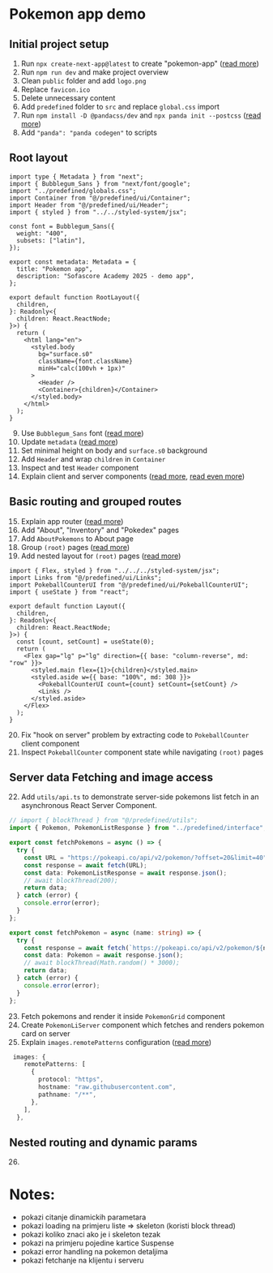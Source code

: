 # Pokemon app demo

## Initial project setup

1. Run `npx create-next-app@latest` to create "pokemon-app" ([read more](https://nextjs.org/docs/app/getting-started/installation))
2. Run `npm run dev` and make project overview
3. Clean `public` folder and add `logo.png`
4. Replace `favicon.ico`
5. Delete unnecessary content
6. Add `predefined` folder to `src` and replace `global.css` import
7. Run `npm install -D @pandacss/dev` and `npx panda init --postcss` ([read more](https://panda-css.com/docs/installation/nextjs#install-panda-css))
8. Add `"panda": "panda codegen"` to scripts

## Root layout

```tsx
import type { Metadata } from "next";
import { Bubblegum_Sans } from "next/font/google";
import "../predefined/globals.css";
import Container from "@/predefined/ui/Container";
import Header from "@/predefined/ui/Header";
import { styled } from "../../styled-system/jsx";

const font = Bubblegum_Sans({
  weight: "400",
  subsets: ["latin"],
});

export const metadata: Metadata = {
  title: "Pokemon app",
  description: "Sofascore Academy 2025 - demo app",
};

export default function RootLayout({
  children,
}: Readonly<{
  children: React.ReactNode;
}>) {
  return (
    <html lang="en">
      <styled.body
        bg="surface.s0"
        className={font.className}
        minH="calc(100vh + 1px)"
      >
        <Header />
        <Container>{children}</Container>
      </styled.body>
    </html>
  );
}
```

9. Use `Bubblegum_Sans` font ([read more](https://nextjs.org/docs/pages/building-your-application/optimizing/fonts))
10. Update `metadata` ([read more](https://nextjs.org/docs/app/building-your-application/optimizing/metadata))
11. Set minimal height on body and `surface.s0` background
12. Add `Header` and wrap `children` in `Container`
13. Inspect and test `Header` component
14. Explain client and server components ([read more](https://nextjs.org/learn/react-foundations/server-and-client-components), [read even more](https://nextjs.org/docs/app/building-your-application/rendering))

## Basic routing and grouped routes

15. Explain app router ([read more](https://nextjs.org/docs/app/building-your-application/routing))
16. Add "About", "Inventory" and "Pokedex" pages
17. Add `AboutPokemons` to About page
18. Group `(root)` pages ([read more](https://nextjs.org/docs/app/building-your-application/routing/route-groups))
19. Add nested layout for `(root)` pages ([read more](https://nextjs.org/docs/app/getting-started/layouts-and-pages))

```tsx
import { Flex, styled } from "../../../styled-system/jsx";
import Links from "@/predefined/ui/Links";
import PokeballCounterUI from "@/predefined/ui/PokeballCounterUI";
import { useState } from "react";

export default function Layout({
  children,
}: Readonly<{
  children: React.ReactNode;
}>) {
  const [count, setCount] = useState(0);
  return (
    <Flex gap="lg" p="lg" direction={{ base: "column-reverse", md: "row" }}>
      <styled.main flex={1}>{children}</styled.main>
      <styled.aside w={{ base: "100%", md: 308 }}>
        <PokeballCounterUI count={count} setCount={setCount} />
        <Links />
      </styled.aside>
    </Flex>
  );
}
```

20. Fix "hook on server" problem by extracting code to `PokeballCounter` client component
21. Inspect `PokeballCounter` component state while navigating `(root)` pages

## Server data Fetching and image access

22. Add `utils/api.ts` to demonstrate server-side pokemons list fetch in an asynchronous React Server Component.

```ts
// import { blockThread } from "@/predefined/utils";
import { Pokemon, PokemonListResponse } from "../predefined/interface";

export const fetchPokemons = async () => {
  try {
    const URL = "https://pokeapi.co/api/v2/pokemon/?offset=20&limit=40";
    const response = await fetch(URL);
    const data: PokemonListResponse = await response.json();
    // await blockThread(200);
    return data;
  } catch (error) {
    console.error(error);
  }
};

export const fetchPokemon = async (name: string) => {
  try {
    const response = await fetch(`https://pokeapi.co/api/v2/pokemon/${name}`);
    const data: Pokemon = await response.json();
    // await blockThread(Math.random() * 3000);
    return data;
  } catch (error) {
    console.error(error);
  }
};
```

23. Fetch pokemons and render it inside `PokemonGrid` component
24. Create `PokemonLiServer` component which fetches and renders pokemon card on server
25. Explain `images.remotePatterns` configuration ([read more](https://nextjs.org/docs/pages/building-your-application/optimizing/images))

```ts
 images: {
    remotePatterns: [
      {
        protocol: "https",
        hostname: "raw.githubusercontent.com",
        pathname: "/**",
      },
    ],
  },
```

## Nested routing and dynamic params

26.

# Notes:

- pokazi citanje dinamickih parametara
- pokazi loading na primjeru liste => skeleton (koristi block thread)
- pokazi koliko znaci ako je i skeleton tezak
- pokazi na primjeru pojedine kartice Suspense
- pokazi error handling na pokemon detaljima
- pokazi fetchanje na klijentu i serveru
